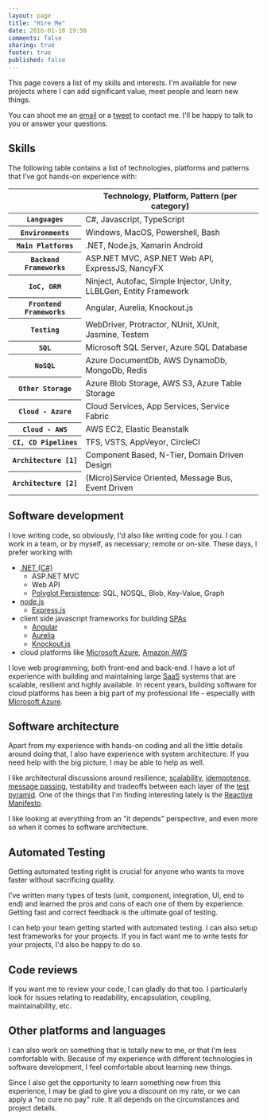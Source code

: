 ```yaml
---
layout: page
title: "Hire Me"
date: 2016-01-10 19:50
comments: false
sharing: true
footer: true
published: false
---
```


This page covers a list of my skills and interests. I'm available for new projects where I 
can add significant value, meet people and learn new things. 

You can shoot me an [email](mailto:hakantuncer@gmail.com) or a 
[tweet](https://twitter.com/hakant) to contact me. I'll be happy to talk to you or answer 
your questions.

## Skills

The following table contains a list of technologies, platforms and patterns that I’ve got 
hands-­on experience with:

<div class="table-responsive"> 
<table class="table table-bordered table-striped"> 
<colgroup> 
<col class="col-xs-1"> 
<col class="col-xs-7"> 
</colgroup> 
<thead> 
<tr> 
<th></th>
<th>Technology, Platform, Pattern (per category)</th> 
</tr> 
</thead> 
<tbody> 
<tr> 
<th scope="row"> 
<code>Languages</code> 
</th> 
<td>C#, Javascript, TypeScript</td> 
</tr>   
<tr> 
<th scope="row"> 
<code>Environments</code> 
</th> 
<td>Windows, MacOS, Powershell, Bash</td> 
</tr>
<tr> 
<th scope="row"> 
<code>Main Platforms</code> 
</th> 
<td>.NET, Node.js, Xamarin Android</td> 
</tr> 
<tr> 
<th scope="row"> 
<code>Backend Frameworks</code> 
</th> 
<td>ASP.NET MVC, ASP.NET Web API, ExpressJS, NancyFX</td> 
</tr>
<tr> 
<th scope="row"> 
<code>IoC, ORM</code> 
</th> 
<td>Ninject, Autofac, Simple Injector, Unity, LLBLGen, Entity Framework</td> 
</tr>
<tr> 
<th scope="row"> 
<code>Frontend Frameworks</code> 
</th> 
<td>Angular, Aurelia, Knockout.js</td> 
</tr>
<tr> 
<th scope="row"> 
<code>Testing</code> 
</th> 
<td>WebDriver, Protractor, NUnit, XUnit, Jasmine, Testem</td> 
</tr>
<tr>
<th scope="row"> 
<code>SQL</code> 
</th> 
<td>Microsoft SQL Server, Azure SQL Database</td> 
</tr>
<tr>
<th scope="row"> 
<code>NoSQL</code> 
</th> 
<td>Azure DocumentDb, AWS DynamoDb, MongoDb, Redis</td> 
</tr>
<tr>
<th scope="row"> 
<code>Other Storage</code> 
</th> 
<td>Azure Blob Storage, AWS S3, Azure Table Storage </td> 
</tr>
<tr> 
<th scope="row"> 
<code>Cloud - Azure</code> 
</th> 
<td>Cloud Services, App Services, Service Fabric</td> 
</tr>
<tr> 
<th scope="row"> 
<code>Cloud - AWS</code> 
</th> 
<td>AWS EC2, Elastic Beanstalk</td> 
</tr>
<tr> 
<th scope="row"> 
<code>CI, CD Pipelines</code> 
</th> 
<td>TFS, VSTS, AppVeyor, CircleCI</td> 
</tr>
<tr> 
<th scope="row"> 
<code>Architecture [1]</code> 
</th> 
<td>Component Based, N-Tier, Domain Driven Design</td> 
</tr>
<tr> 
<th scope="row"> 
<code>Architecture [2]</code> 
</th> 
<td>(Micro)Service Oriented, Message Bus, Event Driven</td> 
</tr> 
</tbody> 
</table> 
</div>

## Software development

I love writing code, so obviously, I'd also like writing code for you. I can work in a team, or by myself, as necessary; remote or on-site. These days, I prefer working with

* [.NET (C#)](https://www.microsoft.com/net)
  * ASP.NET MVC
  * Web API
  * [Polyglot Persistence](http://www.jamesserra.com/archive/2015/07/what-is-polyglot-persistence/): SQL, NOSQL, Blob, Key-Value, Graph
* [node.js](https://nodejs.org/)
  * [Express.js](http://expressjs.com/)  
* client side javascript frameworks for building [SPAs](https://en.wikipedia.org/wiki/Single-page_application)
  * [Angular](https://angular.io)
  * [Aurelia](http://aurelia.io)
  * [Knockout.js](http://knockoutjs.com/)
* cloud platforms like [Microsoft Azure](https://azure.microsoft.com), [Amazon AWS](https://aws.amazon.com/)

I love web programming, both front-end and back-end. I have a lot of experience
with building and maintaining large [SaaS](https://en.wikipedia.org/wiki/Software_as_a_service) systems that are scalable, resilient and
highly available. In recent years, building software for cloud platforms has been a big part of
my professional life - especially with [Microsoft Azure](https://azure.microsoft.com).

## Software architecture

Apart from my experience with hands-on coding and all the little details around doing that, I also have experience with system architecture. If you need help with the big picture, I may be able to help as well.

I like architectural discussions around resilience, [scalability](https://en.wikipedia.org/wiki/Scalability), [idempotence](https://en.wikipedia.org/wiki/Idempotence), [message passing](https://en.wikipedia.org/wiki/Message_passing),
testability and tradeoffs between each layer of the [test pyramid](http://martinfowler.com/bliki/TestPyramid.html). One of the things that I'm finding interesting lately is the [Reactive Manifesto](http://www.reactivemanifesto.org/).
 
I like looking at everything from an "it depends" perspective, and even more so when it comes to software architecture.

## Automated Testing

Getting automated testing right is crucial for anyone who wants to move faster without sacrificing quality.

I've written many types of tests (unit, component, integration, UI, end to end) and learned the pros and cons of 
each one of them by experience. Getting fast and correct feedback is the ultimate goal of testing.

I can help your team getting started with automated testing. I can also setup test frameworks for your 
projects. If you in fact want me to write tests for your projects, I'd also be happy to do so.

## Code reviews

If you want me to review your code, I can gladly do that too. I particularly look for issues relating to readability, encapsulation, coupling, maintainability, etc.

## Other platforms and languages

I can also work on something that is totally new to me, or that I'm less comfortable with. Because of 
my experience with different technologies in software development, I feel comfortable about learning 
new things.

Since I also get the opportunity to learn something new from this experience, I may be glad to give 
you a discount on my rate, or we can apply a "no cure no pay" rule. It all depends on the 
circumstances and project details.
